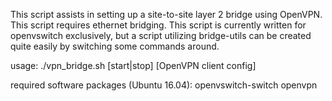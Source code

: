 This script assists in setting up a site-to-site layer 2 bridge using OpenVPN. This script requires ethernet bridging. This script is currently written for openvswitch exclusively, but a script utilizing bridge-utils can be created quite easily by switching some commands around. 

usage:
	./vpn_bridge.sh [start|stop] [OpenVPN client config]


required software packages (Ubuntu 16.04):
openvswitch-switch
openvpn


